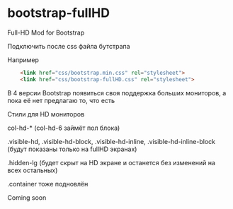 # bootstrap-fullHD
Full-HD Mod for Bootstrap

Подключить после css файла бутстрапа

Например
```html
	<link href="css/bootstrap.min.css" rel="stylesheet">
    <link href="css/bootstrap-fullHD.css" rel="stylesheet">
```
	

В 4 версии Bootstrap появиться своя поддержка больших мониторов, а пока её нет предлагаю то, что есть

Стили для HD мониторов

col-hd-* (col-hd-6 займёт пол блока)

.visible-hd, .visible-hd-block, .visible-hd-inline, .visible-hd-inline-block (будут показаны только на fullHD экранах)

.hidden-lg (будет скрыт на HD экране и останется без изменений на всех остальных)

.container тоже подновлён

Coming soon
